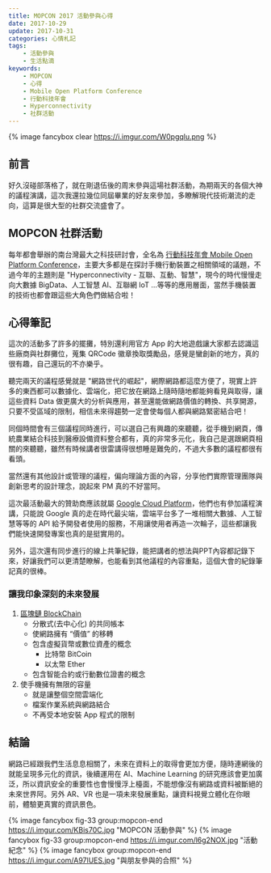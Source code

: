 ```yaml
---
title: MOPCON 2017 活動參與心得
date: 2017-10-29
update: 2017-10-31
categories: 心情札記
tags:
    - 活動參與
    - 生活點滴
keywords:
    - MOPCON
    - 心得
    - Mobile Open Platform Conference
    - 行動科技年會
    - Hyperconnectivity
    - 社群活動
---
```


{% image fancybox clear https://i.imgur.com/W0pgqlu.png %}

## 前言
好久沒碰部落格了，就在剛退伍後的周末參與這場社群活動，為期兩天的各個大神的議程演講，這次我還拉幾位同屆畢業的好友來參加，多瞭解現代技術潮流的走向，這算是很大型的社群交流盛會了。
<!-- more -->

## MOPCON 社群活動
每年都會舉辦的南台灣最大之科技研討會，全名為 [行動科技年會 Mobile Open Platform Conference](https://mopcon.org/2017/)，主要大多都是在探討手機行動裝置之相關領域的議題，不過今年的主題則是 "Hyperconnectivity - 互聯、互動、智慧"，現今的時代慢慢走向大數據 BigData、人工智慧 AI、互聯網 IoT ...等等的應用層面，當然手機裝置的技術也都會跟這些大角色們做結合啦！

## 心得筆記
這次的活動多了許多的擺攤，特別還利用官方 App 的大地遊戲讓大家都去認識這些廠商與社群攤位，蒐集 QRCode 徽章換取獎勵品，感覺是蠻創新的地方，真的很有趣，自己還玩的不亦樂乎。

聽完兩天的議程感覺就是 "網路世代的崛起"，網際網路都這麼方便了，現實上許多的東西都可以數據化、雲端化，把它放在網路上隨時隨地都能夠看見與取得，讓這些資料 Data 做更廣大的分析與應用，甚至還能做網路價值的轉換、共享開源，只要不受區域的限制，相信未來得趨勢一定會使每個人都與網路緊密結合吧！

同個時間會有三個議程同時進行，可以選自己有興趣的來聽聽，從手機到網頁，傳統農業結合科技到醫療設備資料整合都有，真的非常多元化，我自己是選跟網頁相關的來聽聽，雖然有時候講者很雷講得很想睡是難免的，不過大多數的議程都很有看頭。

當然還有其他設計或管理的議程，偏向理論方面的內容，分享他們實際管理團隊與創新思考的設計理念，說起來 PM 真的不好當阿。

這次最活動最大的贊助商應該就屬 [Google Cloud Platform](https://cloud.google.com/)，他們也有參加議程演講，只能說 Google 真的走在時代最尖端，雲端平台多了一堆相關大數據、人工智慧等等的 API 給予開發者使用的服務，不用讓使用者再造一次輪子，這些都讓我們能快速開發專案也真的是挺實用的。

另外，這次還有同步進行的線上共筆紀錄，能把講者的想法與PPT內容都記錄下來，好讓我們可以更清楚瞭解，也能看到其他議程的內容重點，這個大會的紀錄筆記真的很棒。

### 讓我印象深刻的未來發展
1. [區塊鏈 BlockChain](https://zh.wikipedia.org/wiki/%E5%8C%BA%E5%9D%97%E9%93%BE)
    - 分散式(去中心化) 的共同帳本
    - 使網路擁有 “價值” 的移轉
    - 包含虛擬貨幣或數位資產的概念
        - 比特幣 BitCoin
        - 以太幣 Ether
    - 包含智能合約或行動數位證書的概念
2. 使手機擁有無限的容量
    - 就是讓整個空間雲端化
    - 檔案作業系統與網路結合
    - 不再受本地安裝 App 程式的限制

## 結論
網路已經跟我們生活息息相關了，未來在資料上的取得會更加方便，隨時連網後的就能呈現多元化的資訊，後續運用在 AI、Machine Learning 的研究應該會更加廣泛，所以資訊安全的重要性也會慢慢浮上檯面，不能想像沒有網路或資料被斷絕的未來世界阿。另外 AR、VR 也是一項未來發展重點，讓資料視覺立體化在你眼前，體驗更真實的資訊景色。

{% image fancybox fig-33 group:mopcon-end https://i.imgur.com/KBis70C.jpg "MOPCON 活動參與" %}
{% image fancybox fig-33 group:mopcon-end https://i.imgur.com/l6g2NOX.jpg "活動紀念" %}
{% image fancybox group:mopcon-end https://i.imgur.com/A97lUES.jpg "與朋友參與的合照" %}
